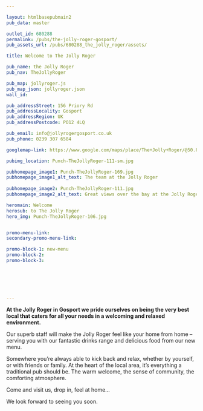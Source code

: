 ```yaml
---

layout: htmlbasepubmain2
pub_data: master

outlet_id: 680288
permalink: /pubs/the-jolly-roger-gosport/
pub_assets_url: /pubs/680288_the_jolly_roger/assets/

title: Welcome to The Jolly Roger

pub_name: the Jolly Roger
pub_nav: TheJollyRoger

pub_map: jollyroger.js
pub_map_json: jollyroger.json
wall_id:

pub_addressStreet: 156 Priory Rd
pub_addressLocality: Gosport
pub_addressRegion: UK
pub_addressPostcode: PO12 4LQ

pub_email: info@jollyrogergosport.co.uk
pub_phone: 0239 307 6584

googlemap-link: https://www.google.com/maps/place/The+Jolly+Roger/@50.8118576,-1.1348314,17z/data=!3m1!4b1!4m5!3m4!1s0x487467962371e627:0xfea463ab16b3cfed!8m2!3d50.8118576!4d-1.1326427

pubimg_location: Punch-TheJollyRoger-111-sm.jpg

pubhomepage_image1: Punch-TheJollyRoger-169.jpg
pubhomepage_image1_alt_text: The team at the Jolly Roger
 
pubhomepage_image2: Punch-TheJollyRoger-111.jpg
pubhomepage_image2_alt_text: Great views over the bay at the Jolly Roger

heromain: Welcome
herosub: to The Jolly Roger
hero_img: Punch-TheJollyRoger-106.jpg


promo-menu-link:
secondary-promo-menu-link:

promo-block-1: new-menu
promo-block-2: 
promo-block-3:






---
```



**At the Jolly Roger in Gosport we pride ourselves on being the very best local that caters for all your needs in a welcoming and relaxed environment.**

Our superb staff will make the Jolly Roger feel like your home from home – serving you with our fantastic drinks range and delicious food from our new menu.

Somewhere you’re always able to kick back and relax, whether by yourself, or with friends or family. At the heart of the local area, it’s everything a traditional pub should be. The warm welcome, the sense of community, the comforting atmosphere. 

Come and visit us, drop in, feel at home… 

We look forward to seeing you soon.

